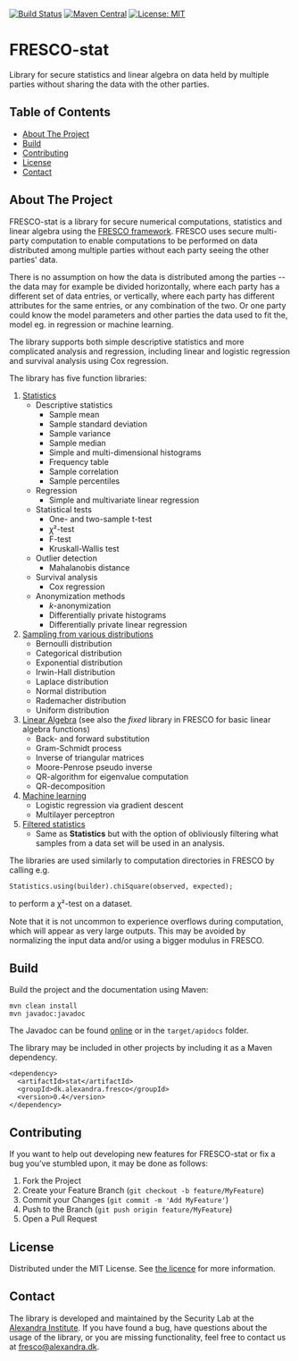 [![Build Status](https://github.com/alexandrainst/fresco-stat/actions/workflows/maven.yml/badge.svg)](https://github.com/alexandrainst/fresco-stat/actions/workflows/maven.yml) [![Maven Central](https://img.shields.io/maven-central/v/dk.alexandra.fresco/stat.svg?label=Maven%20Central)](https://search.maven.org/search?q=g:%22dk.alexandra.fresco%22%20AND%20a:%22stat%22) [![License: MIT](https://img.shields.io/badge/License-MIT-yellow.svg)](https://github.com/alexandrainst/fresco-stat/blob/master/README.md) 

<h1>FRESCO-stat</h1>

<p>
  Library for secure statistics and linear algebra on data held by multiple parties without sharing 
  the data with the other parties.
</p>

<!-- TABLE OF CONTENTS -->
<h2>Table of Contents</h2>

* <a href="#about-the-project">About The Project</a>
* <a href="#build">Build</a>
* <a href="#contributing">Contributing</a>
* <a href="#license">License</a>
* <a href="#contact">Contact</a>

<!-- ABOUT THE PROJECT -->
## About The Project
FRESCO-stat is a library for secure numerical computations, statistics 
and linear algebra using the <a href="https://github.com/aicis/fresco">FRESCO framework</a>.
FRESCO uses secure multi-party computation to enable computations to be performed on 
data distributed among multiple parties without each party seeing the other parties' data.

There is no assumption on how the data is distributed among the parties -- the data may 
for example be divided horizontally, where each party has a different set of data entries, 
or vertically, where each party has different attributes for the same entries, or any combination 
of the two. Or one party could know the model parameters and other parties the data used to fit the,
model eg. in regression or machine learning.

The library supports both simple descriptive statistics and more complicated analysis and regression,
including linear and logistic regression and survival analysis using Cox regression.

The library has five function libraries:
1. [Statistics](src/main/java/dk/alexandra/fresco/stat/Statistics.java)
    * Descriptive statistics
        * Sample mean
        * Sample standard deviation
        * Sample variance
        * Sample median
        * Simple and multi-dimensional histograms
        * Frequency table
        * Sample correlation
        * Sample percentiles
    * Regression
        * Simple and multivariate linear regression
    * Statistical tests
        * One- and two-sample t-test
        * ꭓ²-test
        * F-test
        * Kruskall-Wallis test
    * Outlier detection
        * Mahalanobis distance
    * Survival analysis
        * Cox regression
    * Anonymization methods
        * <i>k</i>-anonymization
        * Differentially private histograms
        * Differentially private linear regression
1. [Sampling from various distributions](src/main/java/dk/alexandra/fresco/stat/Sampler.java)
    * Bernoulli distribution
    * Categorical distribution
    * Exponential distribution
    * Irwin-Hall distribution
    * Laplace distribution
    * Normal distribution
    * Rademacher distribution
    * Uniform distribution
1. [Linear Algebra](src/main/java/dk/alexandra/fresco/stat/AdvancedLinearAlgebra.java) (see also the <i>fixed</i> library in FRESCO for basic linear algebra functions)
    * Back- and forward substitution
    * Gram-Schmidt process
    * Inverse of triangular matrices
    * Moore-Penrose pseudo inverse
    * QR-algorithm for eigenvalue computation
    * QR-decomposition
1. [Machine learning](src/main/java/dk/alexandra/fresco/stat/MachineLearning.java)
    * Logistic regression via gradient descent
    * Multilayer perceptron 
1. [Filtered statistics](src/main/java/dk/alexandra/fresco/stat/FilteredStatistics.java)
    * Same as <b>Statistics</b> but with the option of obliviously filtering what samples from a data set will be used in an analysis. 

The libraries are used similarly to computation directories in FRESCO by calling e.g.

```
Statistics.using(builder).chiSquare(observed, expected);
``` 

to perform a ꭓ²-test on a dataset.

Note that it is not uncommon to experience overflows during computation, which will appear as very large 
outputs. This may be avoided by normalizing the input data and/or using a bigger modulus in FRESCO.

## Build
Build the project and the documentation using Maven:
```
mvn clean install
mvn javadoc:javadoc
```

The Javadoc can be found <a href="https://alexandrainst.github.io/fresco-stat/">online</a> 
or in the `target/apidocs` folder.

The library may be included in other projects by including it as a Maven dependency.
```
<dependency>
  <artifactId>stat</artifactId>
  <groupId>dk.alexandra.fresco</groupId>
  <version>0.4</version>
</dependency>
```

<!-- CONTRIBUTING -->
## Contributing

If you want to help out developing new features for FRESCO-stat or fix a bug you've stumbled upon, 
it may be done as follows:

1. Fork the Project
1. Create your Feature Branch (`git checkout -b feature/MyFeature`)
1. Commit your Changes (`git commit -m 'Add MyFeature'`)
1. Push to the Branch (`git push origin feature/MyFeature`)
1. Open a Pull Request

<!-- LICENSE -->
## License

Distributed under the MIT License. See [the licence](LICENSE) for more information.

<!-- CONTACT -->
## Contact 
The library is developed and maintained by the Security Lab at the <a href="https://alexandra.dk/about-the-alexandra-institute/">Alexandra Institute</a>. 
If you have found a bug, have questions about the usage of the library, or you are missing functionality, feel free to contact us at <a href="fresco@alexandra.dk">fresco@alexandra.dk</a>. 
